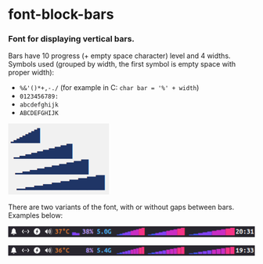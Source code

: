 # font-block-bars
### Font for displaying vertical bars.

Bars have 10 progress (+ empty space character) level and 4 widths. Symbols used (grouped by width, the first symbol is empty space with proper width):
- `%&'()*+,-./`  (for example in C: `char bar = '%' + width`)
- `0123456789:`
- `abcdefghijk`
- `ABCDEFGHIJK`

![rendered text](https://raw.githubusercontent.com/azureblue/font-block-bars/main/bars.png)

There are two variants of the font, with or without gaps between bars. Examples below:

![rendered text](https://raw.githubusercontent.com/azureblue/font-block-bars/main/status_nogaps.png)

![rendered text](https://raw.githubusercontent.com/azureblue/font-block-bars/main/status_gaps.png)
